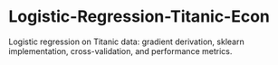 # Logistic-Regression-Titanic-Econ
Logistic regression on Titanic data: gradient derivation, sklearn implementation, cross-validation, and performance metrics.
